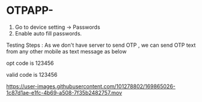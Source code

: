 # OTPAPP-

1. Go to device setting -> Passwords 
2. Enable auto fill passwords. 

Testing Steps  :  As we don't have server to send OTP , we can send OTP text from any other mobile as text message as below

opt code is 123456 

valid code is 123456 

https://user-images.githubusercontent.com/101278802/169865026-1c87d1ae-e1fc-4b69-a508-7f35b2482757.mov

